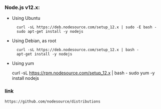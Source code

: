 <!--
 * @Description: 
 * @Author: qiaolingniu
 * @LastEditors: qiaolingniu
 * @Date: 2019-08-21 17:55:51
 * @LastEditTime: 2019-08-21 18:00:27
 -->

### Node.js v12.x:

- Using Ubuntu

        curl -sL https://deb.nodesource.com/setup_12.x | sudo -E bash -
        sudo apt-get install -y nodejs


- Using Debian, as root

        curl -sL https://deb.nodesource.com/setup_12.x | bash -
        apt-get install -y nodejs

- Using yum

    curl -sL https://rpm.nodesource.com/setup_12.x | bash -
    sudo yum -y install nodejs


### link

    https://github.com/nodesource/distributions